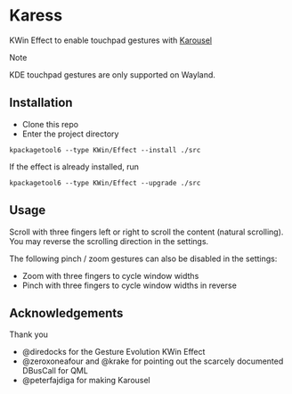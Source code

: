 # Karess
KWin Effect to enable touchpad gestures with [Karousel](https://github.com/peterfajdiga/karousel)

> [!NOTE]
> KDE touchpad gestures are only supported on Wayland.

## Installation

- Clone this repo
- Enter the project directory

```
kpackagetool6 --type KWin/Effect --install ./src
```

If the effect is already installed, run

```
kpackagetool6 --type KWin/Effect --upgrade ./src
```

## Usage

Scroll with three fingers left or right to scroll the content (natural scrolling).
You may reverse the scrolling direction in the settings.

The following pinch / zoom gestures can also be disabled in the settings:
- Zoom with three fingers to cycle window widths
- Pinch with three fingers to cycle window widths in reverse

## Acknowledgements

Thank you
- @diredocks for the Gesture Evolution KWin Effect
- @zeroxoneafour and @krake for pointing out the scarcely documented DBusCall for QML
- @peterfajdiga for making Karousel
